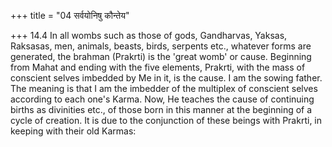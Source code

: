 +++
title = "04 सर्वयोनिषु कौन्तेय"

+++
14.4 In all wombs such as those of gods, Gandharvas, Yaksas, Raksasas,
men, animals, beasts, birds, serpents etc., whatever forms are
generated, the brahman (Prakrti) is the 'great womb' or cause. Beginning
from Mahat and ending with the five elements, Prakrti, with the mass of
conscient selves imbedded by Me in it, is the cause. I am the sowing
father. The meaning is that I am the imbedder of the multiplex of
conscient selves according to each one's Karma. Now, He teaches the
cause of continuing births as divinities etc., of those born in this
manner at the beginning of a cycle of creation. It is due to the
conjunction of these beings with Prakrti, in keeping with their old
Karmas:
